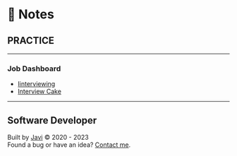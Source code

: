 # :memo: Notes
## PRACTICE
- - -
### Job Dashboard
* [Iinterviewing](https://interviewing.io/practice/)
* [Interview Cake](https://www.interviewcake.com/)
- - -
## Software Developer
Built by [Javi](https://javierandres.dev) :copyright: 2020 - 2023  
Found a bug or have an idea? [Contact me](https://javierandres.dev).
